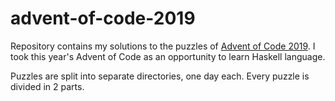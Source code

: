 # advent-of-code-2019

Repository contains my solutions to the puzzles of [Advent of Code 2019](https://adventofcode.com/2019).
I took this year's Advent of Code as an opportunity to learn Haskell language.

Puzzles are split into separate directories, one day each. Every puzzle is divided in 2 parts.
